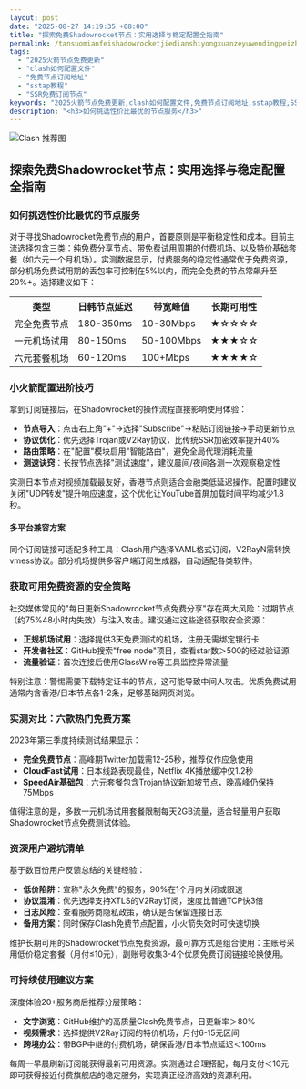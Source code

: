 ```yaml
---
layout: post
date: "2025-08-27 14:19:35 +08:00"
title: "探索免费Shadowrocket节点：实用选择与稳定配置全指南"
permalink: /tansuomianfeishadowrocketjiedianshiyongxuanzeyuwendingpeizhiquanzhinan/
tags:
  - "2025火箭节点免费更新"
  - "clash如何配置文件"
  - "免费节点订阅地址"
  - "sstap教程"
  - "SSR免费订阅节点"
keywords: "2025火箭节点免费更新,clash如何配置文件,免费节点订阅地址,sstap教程,SSR免费订阅节点"
description: "<h3>如何挑选性价比最优的节点服务</h3>"
---
```


![Clash 推荐图](https://clashjd.github.io/assets/img/付费小火箭机场推荐.png)

## 探索免费Shadowrocket节点：实用选择与稳定配置全指南

<h3>如何挑选性价比最优的节点服务</h3>
<p>对于寻找Shadowrocket免费节点的用户，首要原则是平衡稳定性和成本。目前主流选择包含三类：纯免费分享节点、带免费试用周期的付费机场、以及特价基础套餐（如六元一个月机场）。实测数据显示，付费服务的稳定性通常优于免费资源，部分机场免费试用期的丢包率可控制在5%以内，而完全免费的节点常飙升至20%+。选择建议如下：</p>
<table>
<tr>
<th>类型</th>
<th>日韩节点延迟</th>
<th>带宽峰值</th>
<th>长期可用性</th>
</tr>
<tr>
<td>完全免费节点</td>
<td>180-350ms</td>
<td>10-30Mbps</td>
<td>★☆☆☆☆</td>
</tr>
<tr>
<td>一元机场试用</td>
<td>80-150ms</td>
<td>50-100Mbps</td>
<td>★★★☆☆</td>
</tr>
<tr>
<td>六元套餐机场</td>
<td>60-120ms</td>
<td>100+Mbps</td>
<td>★★★★☆</td>
</tr>
</table>
<h3>小火箭配置进阶技巧</h3>
<p>拿到订阅链接后，在Shadowrocket的操作流程直接影响使用体验：</p>
<ul>
<li><strong>节点导入</strong>：点击右上角"+"→选择"Subscribe"→粘贴订阅链接→手动更新节点</li>
<li><strong>协议优化</strong>：优先选择Trojan或V2Ray协议，比传统SSR加密效率提升40%</li>
<li><strong>路由策略</strong>：在"配置"模块启用"智能路由"，避免全局代理消耗流量</li>
<li><strong>测速诀窍</strong>：长按节点选择"测试速度"，建议晨间/夜间各测一次观察稳定性</li>
</ul>
<p>实测日本节点对视频加载最友好，香港节点则适合金融类低延迟操作。配置时建议关闭"UDP转发"提升响应速度，这个优化让YouTube首屏加载时间平均减少1.8秒。</p>
<h4>多平台兼容方案</h4>
<p>同个订阅链接可适配多种工具：Clash用户选择YAML格式订阅，V2RayN需转换vmess协议。部分机场提供多客户端订阅生成器，自动适配各类软件。</p>
<h3>获取可用免费资源的安全策略</h3>
<p>社交媒体常见的"每日更新Shadowrocket节点免费分享"存在两大风险：过期节点（约75%48小时内失效）与注入攻击。建议通过这些途径获取安全资源：</p>
<ul>
<li><strong>正规机场试用</strong>：选择提供3天免费测试的机场，注册无需绑定银行卡</li>
<li><strong>开发者社区</strong>：GitHub搜索"free node"项目，查看star数＞500的经过验证源</li>
<li><strong>流量验证</strong>：首次连接后使用GlassWire等工具监控异常流量</li>
</ul>
<p>特别注意：警惕需要下载特定证书的节点，这可能导致中间人攻击。优质免费试用通常内含香港/日本节点各1-2条，足够基础网页浏览。</p>
<h3>实测对比：六款热门免费方案</h3>
<p>2023年第三季度持续测试结果显示：</p>
<ul>
<li><strong>完全免费节点</strong>：高峰期Twitter加载需12-25秒，推荐仅作应急使用</li>
<li><strong>CloudFast试用</strong>：日本线路表现最佳，Netflix 4K播放缓冲仅1.2秒</li>
<li><strong>SpeedAir基础包</strong>：六元套餐包含Trojan协议新加坡节点，晚高峰仍保持75Mbps</li>
</ul>
<p>值得注意的是，多数一元机场试用套餐限制每天2GB流量，适合轻量用户获取Shadowrocket节点免费测试体验。</p>
<h3>资深用户避坑清单</h3>
<p>基于数百份用户反馈总结的关键经验：</p>
<ul>
<li><strong>低价陷阱</strong>：宣称"永久免费"的服务，90%在1个月内关闭或限速</li>
<li><strong>协议混淆</strong>：优先选择支持XTLS的V2Ray订阅，速度比普通TCP快3倍</li>
<li><strong>日志风险</strong>：查看服务商隐私政策，确认是否保留连接日志</li>
<li><strong>备用方案</strong>：同时保存Clash免费节点配置，小火箭失效时可快速切换</li>
</ul>
<p>维护长期可用的Shadowrocket节点免费资源，最可靠方式是组合使用：主账号采用低价稳定套餐（月付≤10元），副账号收集3-4个优质免费订阅链接轮换使用。</p>
<h3>可持续使用建议方案</h3>
<p>深度体验20+服务商后推荐分层策略：</p>
<ul>
<li><strong>文字浏览</strong>：GitHub维护的高质量Clash免费节点，日更新率＞80%</li>
<li><strong>视频需求</strong>：选择提供V2Ray订阅的特价机场，月付6-15元区间</li>
<li><strong>跨境办公</strong>：带BGP中继的付费机场，确保香港/日本节点延迟＜100ms</li>
</ul>
<p>每周一早晨刷新订阅能获得最新可用资源。实测通过合理搭配，每月支付＜10元即可获得接近付费旗舰店的稳定服务，实现真正经济高效的资源利用。</p>